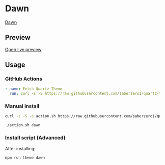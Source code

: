 # Dawn

[Dawn](#)

## Preview

[Open live preview](https://quartz-themes.github.io/dawn/)

## Usage

### GitHub Actions

```yaml
- name: Fetch Quartz Theme
  run: curl -s -S https://raw.githubusercontent.com/saberzero1/quartz-themes/master/action.sh | bash -s -- dawn
```

### Manual install

```bash
curl -s -S -o action.sh https://raw.githubusercontent.com/saberzero1/quartz-themes/master/action.sh

./action.sh dawn
```

### Install script (Advanced)

After installing:

```bash
npm run theme dawn
```
